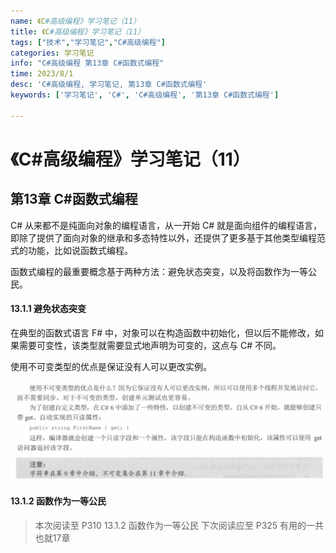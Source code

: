 ```yaml
---
name: 《C#高级编程》学习笔记（11）
title: 《C#高级编程》学习笔记（11）
tags: ["技术","学习笔记","C#高级编程"]
categories: 学习笔记
info: "C#高级编程 第13章 C#函数式编程"
time: 2023/8/1
desc: 'C#高级编程, 学习笔记, 第13章 C#函数式编程'
keywords: ['学习笔记', 'C#', 'C#高级编程', '第13章 C#函数式编程']

---
```


#  《C#高级编程》学习笔记（11）

## 第13章 C#函数式编程

C# 从来都不是纯面向对象的编程语言，从一开始 C# 就是面向组件的编程语言，即除了提供了面向对象的继承和多态特性以外，还提供了更多基于其他类型编程范式的功能，比如说函数式编程。

函数式编程的最重要概念基于两种方法：避免状态突变，以及将函数作为一等公民。

#### 13.1.1 避免状态突变

在典型的函数式语言 F# 中，对象可以在构造函数中初始化，但以后不能修改，如果需要可变性，该类型就需要显式地声明为可变的，这点与 C# 不同。

使用不可变类型的优点是保证没有人可以更改实例。

![12-3.png](./images/12-3.png)

#### 13.1.2 函数作为一等公民







> 本次阅读至 P310  13.1.2 函数作为一等公民 下次阅读应至 P325 有用的一共也就17章